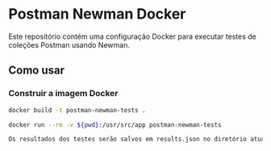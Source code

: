 # Postman Newman Docker

Este repositório contém uma configuração Docker para executar testes de coleções Postman usando Newman.

## Como usar

### Construir a imagem Docker

```bash
docker build -t postman-newman-tests .

docker run --rm -v ${pwd}:/usr/src/app postman-newman-tests

Os resultados dos testes serão salvos em results.json no diretório atual.
